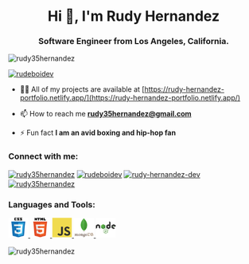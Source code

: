 <h1 align="center">Hi 👋, I'm Rudy Hernandez</h1>
<h3 align="center">Software Engineer from Los Angeles, California.</h3>

<p align="left"> <img src="https://komarev.com/ghpvc/?username=rudy35hernandez&label=Profile%20views&color=0e75b6&style=flat" alt="rudy35hernandez" /> </p>

<p align="left"> <a href="https://twitter.com/rudeboidev" target="blank"><img src="https://img.shields.io/twitter/follow/rudeboidev?logo=twitter&style=for-the-badge" alt="rudeboidev" /></a> </p>

- 👨‍💻 All of my projects are available at [https://rudy-hernandez-portfolio.netlify.app/](https://rudy-hernandez-portfolio.netlify.app/)

- 📫 How to reach me **rudy35hernandez@gmail.com**

- ⚡ Fun fact **I am an avid boxing and hip-hop fan**

<h3 align="left">Connect with me:</h3>
<p align="left">
<a href="https://codepen.io/rudy35hernandez" target="blank"><img align="center" src="https://cdn.jsdelivr.net/npm/simple-icons@3.0.1/icons/codepen.svg" alt="rudy35hernandez" height="30" width="40" /></a>
<a href="https://twitter.com/rudeboidev" target="blank"><img align="center" src="https://cdn.jsdelivr.net/npm/simple-icons@3.0.1/icons/twitter.svg" alt="rudeboidev" height="30" width="40" /></a>
<a href="https://linkedin.com/in/rudy-hernandez-dev" target="blank"><img align="center" src="https://cdn.jsdelivr.net/npm/simple-icons@3.0.1/icons/linkedin.svg" alt="rudy-hernandez-dev" height="30" width="40" /></a>
<a href="https://codesandbox.com/rudy35hernandez" target="blank"><img align="center" src="https://cdn.jsdelivr.net/npm/simple-icons@3.0.1/icons/codesandbox.svg" alt="rudy35hernandez" height="30" width="40" /></a>
</p>

<h3 align="left">Languages and Tools:</h3>
<p align="left"> <a href="https://www.w3schools.com/css/" target="_blank"> <img src="https://raw.githubusercontent.com/devicons/devicon/master/icons/css3/css3-original-wordmark.svg" alt="css3" width="40" height="40"/> </a> <a href="https://www.w3.org/html/" target="_blank"> <img src="https://raw.githubusercontent.com/devicons/devicon/master/icons/html5/html5-original-wordmark.svg" alt="html5" width="40" height="40"/> </a> <a href="https://developer.mozilla.org/en-US/docs/Web/JavaScript" target="_blank"> <img src="https://raw.githubusercontent.com/devicons/devicon/master/icons/javascript/javascript-original.svg" alt="javascript" width="40" height="40"/> </a> <a href="https://www.mongodb.com/" target="_blank"> <img src="https://raw.githubusercontent.com/devicons/devicon/master/icons/mongodb/mongodb-original-wordmark.svg" alt="mongodb" width="40" height="40"/> </a> <a href="https://nodejs.org" target="_blank"> <img src="https://raw.githubusercontent.com/devicons/devicon/master/icons/nodejs/nodejs-original-wordmark.svg" alt="nodejs" width="40" height="40"/> </a> </p>

<p><img align="center" src="https://github-readme-stats.vercel.app/api/top-langs?username=rudy35hernandez&show_icons=true&locale=en&layout=compact" alt="rudy35hernandez" /></p>

